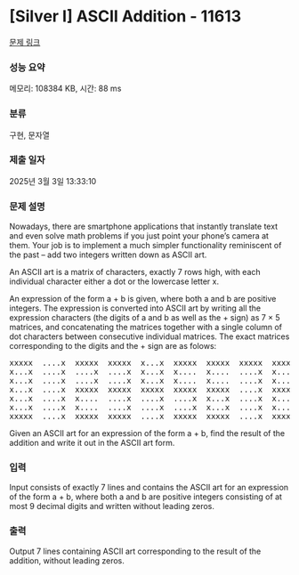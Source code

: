 # [Silver I] ASCII Addition - 11613 

[문제 링크](https://www.acmicpc.net/problem/11613) 

### 성능 요약

메모리: 108384 KB, 시간: 88 ms

### 분류

구현, 문자열

### 제출 일자

2025년 3월 3일 13:33:10

### 문제 설명

<p>Nowadays, there are smartphone applications that instantly translate text and even solve math problems if you just point your phone’s camera at them. Your job is to implement a much simpler functionality reminiscent of the past – add two integers written down as ASCII art.</p>

<p>An ASCII art is a matrix of characters, exactly 7 rows high, with each individual character either a dot or the lowercase letter x.</p>

<p>An expression of the form a + b is given, where both a and b are positive integers. The expression is converted into ASCII art by writing all the expression characters (the digits of a and b as well as the + sign) as 7 × 5 matrices, and concatenating the matrices together with a single column of dot characters between consecutive individual matrices. The exact matrices corresponding to the digits and the + sign are as folows:</p>

<pre>xxxxx  ....x  xxxxx  xxxxx  x...x  xxxxx  xxxxx  xxxxx  xxxxx  xxxxx  .....
x...x  ....x  ....x  ....x  x...x  x....  x....  ....x  x...x  x...x  ..x..
x...x  ....x  ....x  ....x  x...x  x....  x....  ....x  x...x  x...x  ..x..
x...x  ....x  xxxxx  xxxxx  xxxxx  xxxxx  xxxxx  ....x  xxxxx  xxxxx  xxxxx
x...x  ....x  x....  ....x  ....x  ....x  x...x  ....x  x...x  ....x  ..x..
x...x  ....x  x....  ....x  ....x  ....x  x...x  ....x  x...x  ....x  ..x..
xxxxx  ....x  xxxxx  xxxxx  ....x  xxxxx  xxxxx  ....x  xxxxx  xxxxx  .....
</pre>

<p>Given an ASCII art for an expression of the form a + b, find the result of the addition and write it out in the ASCII art form.</p>

### 입력 

 <p>Input consists of exactly 7 lines and contains the ASCII art for an expression of the form a + b, where both a and b are positive integers consisting of at most 9 decimal digits and written without leading zeros.</p>

### 출력 

 <p>Output 7 lines containing ASCII art corresponding to the result of the addition, without leading zeros.</p>

